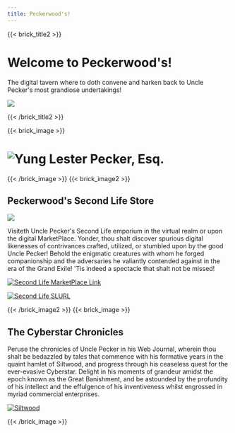 ```yaml
---
title: Peckerwood's! 
---
```

{{< brick_title2 >}}


# Welcome to Peckerwood's!

 The digital tavern where to doth convene and harken back to Uncle Pecker's most grandiose undertakings!

![](/uploads/gallery/0002.png)

{{< /brick_title2 >}}

{{< brick_image >}}
# ![Yung Lester Pecker, Esq.](/uploads/photos/uncle_pecker.png)
{{< /brick_image >}}
{{< brick_image2 >}}

## Peckerwood's Second Life Store

![](https://cdn.midjourney.com/5ed341cf-5579-4e1b-8d8f-dc5cf8d824c7/0_2.png)

Visiteth Uncle Pecker's Second Life emporium in the virtual realm or upon the digital MarketPlace. Yonder, thou shalt discover spurious digital likenesses of contrivances crafted, utilized, or stumbled upon by the good Uncle Pecker! Behold the enigmatic creatures with whom he forged companionship and the adversaries he valiantly contended against in the era of the Grand Exile! 'Tis indeed a spectacle that shalt not be missed!

[![Second Life MarketPlace Link](/uploads/branding/marketplace_banner.png)](https://marketplace.secondlife.com/stores/254767)


[![Second Life SLURL](/uploads/branding/slurl2.png)](http://maps.secondlife.com/secondlife/Lon%20Lon%20Ranch/195/155/30)

{{< /brick_image2 >}}
{{< brick_image >}}

## The Cyberstar Chronicles

Peruse the chronicles of Uncle Pecker in his Web Journal, wherein thou shalt be bedazzled by tales that commence with his formative years in the quaint hamlet of Siltwood, and progress through his ceaseless quest for the ever-evasive Cyberstar. Delight in his moments of grandeur amidst the epoch known as the Great Banishment, and be astounded by the profundity of his intellect and the effulgence of his inventiveness whilst engrossed in myriad commercial enterprises.



[![Siltwood](https://cdn.midjourney.com/2528f96d-bdab-404a-965f-2b0f9905ccae/0_3.png)](/posts)






{{< /brick_image >}}

